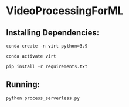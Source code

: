 # VideoProcessingForML

## Installing Dependencies:

`conda create -n virt python=3.9`

`conda activate virt`

`pip install -r requirements.txt`

## Running:

`python process_serverless.py`
